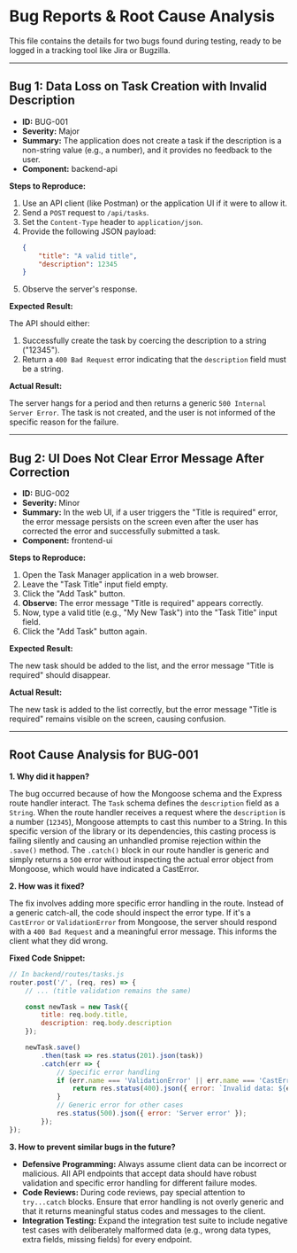 
# Bug Reports & Root Cause Analysis

This file contains the details for two bugs found during testing, ready to be logged in a tracking tool like Jira or Bugzilla.

---

## Bug 1: Data Loss on Task Creation with Invalid Description

*   **ID:** BUG-001
*   **Severity:** Major
*   **Summary:** The application does not create a task if the description is a non-string value (e.g., a number), and it provides no feedback to the user.
*   **Component:** backend-api

**Steps to Reproduce:**

1.  Use an API client (like Postman) or the application UI if it were to allow it.
2.  Send a `POST` request to `/api/tasks`.
3.  Set the `Content-Type` header to `application/json`.
4.  Provide the following JSON payload:
    ```json
    {
        "title": "A valid title",
        "description": 12345
    }
    ```
5.  Observe the server's response.

**Expected Result:**

The API should either:
1.  Successfully create the task by coercing the description to a string ("12345").
2.  Return a `400 Bad Request` error indicating that the `description` field must be a string.

**Actual Result:**

The server hangs for a period and then returns a generic `500 Internal Server Error`. The task is not created, and the user is not informed of the specific reason for the failure.

---

## Bug 2: UI Does Not Clear Error Message After Correction

*   **ID:** BUG-002
*   **Severity:** Minor
*   **Summary:** In the web UI, if a user triggers the "Title is required" error, the error message persists on the screen even after the user has corrected the error and successfully submitted a task.
*   **Component:** frontend-ui

**Steps to Reproduce:**

1.  Open the Task Manager application in a web browser.
2.  Leave the "Task Title" input field empty.
3.  Click the "Add Task" button.
4.  **Observe:** The error message "Title is required" appears correctly.
5.  Now, type a valid title (e.g., "My New Task") into the "Task Title" input field.
6.  Click the "Add Task" button again.

**Expected Result:**

The new task should be added to the list, and the error message "Title is required" should disappear.

**Actual Result:**

The new task is added to the list correctly, but the error message "Title is required" remains visible on the screen, causing confusion.

---

## Root Cause Analysis for BUG-001

**1. Why did it happen?**

The bug occurred because of how the Mongoose schema and the Express route handler interact. The `Task` schema defines the `description` field as a `String`. When the route handler receives a request where the `description` is a number (`12345`), Mongoose attempts to cast this number to a String. In this specific version of the library or its dependencies, this casting process is failing silently and causing an unhandled promise rejection within the `.save()` method. The `.catch()` block in our route handler is generic and simply returns a `500` error without inspecting the actual error object from Mongoose, which would have indicated a CastError.

**2. How was it fixed?**

The fix involves adding more specific error handling in the route. Instead of a generic catch-all, the code should inspect the error type. If it's a `CastError` or `ValidationError` from Mongoose, the server should respond with a `400 Bad Request` and a meaningful error message. This informs the client what they did wrong.

**Fixed Code Snippet:**

```javascript
// In backend/routes/tasks.js
router.post('/', (req, res) => {
    // ... (title validation remains the same)

    const newTask = new Task({
        title: req.body.title,
        description: req.body.description
    });

    newTask.save()
        .then(task => res.status(201).json(task))
        .catch(err => {
            // Specific error handling
            if (err.name === 'ValidationError' || err.name === 'CastError') {
                return res.status(400).json({ error: `Invalid data: ${err.message}` });
            }
            // Generic error for other cases
            res.status(500).json({ error: 'Server error' });
        });
});
```

**3. How to prevent similar bugs in the future?**

*   **Defensive Programming:** Always assume client data can be incorrect or malicious. All API endpoints that accept data should have robust validation and specific error handling for different failure modes.
*   **Code Reviews:** During code reviews, pay special attention to `try...catch` blocks. Ensure that error handling is not overly generic and that it returns meaningful status codes and messages to the client.
*   **Integration Testing:** Expand the integration test suite to include negative test cases with deliberately malformed data (e.g., wrong data types, extra fields, missing fields) for every endpoint.
